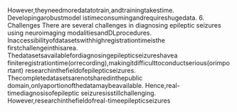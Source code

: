 However,theyneedmoredatatotrain,andtrainingtakestime. Developingarobustmodel
istimeconsumingandrequireshugedata.
6. Challenges
There are several challenges in diagnosing epileptic seizures using neuroimaging
modalitiesandDLprocedures. Inaccessibilityofdatasetswithhighregistrationtimeisthe
firstchallengeinthisarea. Thedatasetsavailablefordiagnosingepilepticseizureshavea
finiteregistrationtime(orrecording),makingitdifficulttoconductserious(orimportant)
researchinthefieldofepilepticseizures. Thecompletedatasetsarenotsharedinthepublic
domain,onlyaportionofthedatamaybeavailable. Hence,real-timediagnosisofepileptic
seizuresisstillchallenging. However,researchinthefieldofreal-timeepilepticseizures